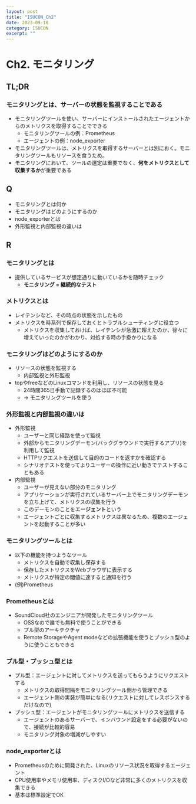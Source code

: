 ```yaml
---
layout: post
title: "ISUCON_Ch2"
date: 2023-09-18
category: ISUCON
excerpt: ""
---
```

# Ch2. モニタリング

## TL;DR
### モニタリングとは、サーバーの状態を監視することである
- モニタリングツールを使い、サーバーにインストールされたエージェントからのメトリクスを取得することでできる
  - モニタリングツールの例：Prometheus
  - エージェントの例：node_exporter
- モニタリングツールは、メトリクスを取得するサーバーとは別におく。モニタリングツールもリソースを食うため。
- モニタリングにおいて、ツールの選定は重要でなく、**何をメトリクスとして収集するか**が重要である

## Q
- モニタリングとは何か
- モニタリングはどのようにするのか
- node_exporterとは
- 外形監視と内部監視の違いは


## R
### モニタリングとは
- 提供しているサービスが想定通りに動いているかを随時チェック
  - **モニタリング = 継続的なテスト**

### メトリクスとは
- レイテンシなど、その時点の状態を示したもの
- メトリクスを時系列で保存しておくとトラブルシューティングに役立つ
  - メトリクスを収集しておけば、レイテンシが急激に超えたのか、徐々に増えていったのかがわかり、対処する時の手掛かりになる

### モニタリングはどのようにするのか
- リソースの状態を監視する
  - 内部監視と外形監視
- topやfreeなどのLinuxコマンドを利用し、リソースの状態を見る
  - 24時間365日手動で記録するのはほぼ不可能
  - -> モニタリングツールを使う

### 外形監視と内部監視の違いは
- 外形監視
  - ユーザーと同じ経路を使って監視
  - 外部からモニタリングデーモン(バックグラウンドで実行するアプリ)を利用して監視
  - HTTPリクエストを送信して目的のコードを返すかを確認する
  - シナリオテストを使ってよりユーザーの操作に近い動きでテストすることもある
- 内部監視
  - ユーザーが見えない部分のモニタリング
  - アプリケーションが実行されているサーバー上でモニタリングデーモンを立ち上げて、メトリクスの収集を行う
  - このデーモンのことを**エージェント**という
  - エージェントごとに収集するメトリクスは異なるため、複数のエージェントを起動することが多い


### モニタリングツールとは
- 以下の機能を持つようなツール
  - メトリクスを自動で収集し保存する
  - 保存したメトリクスをWebブラウザに表示する
  - メトリクスが特定の閾値に達すると通知を行う
- (例)Prometheus

### Prometheusとは
- SoundCloud社のエンジニアが開発したモニタリングツール
  - OSSなので誰でも無料で使うことができる
  - プル型のアーキテクチャ
  - Remote StorageやAgent modeなどの拡張機能を使うとプッシュ型のように使うこともできる

### プル型・プッシュ型とは
- プル型：エージェントに対してメトリクスを送ってもらうようにリクエストする
  - メトリクスの取得間隔をモニタリングツール側から管理できる
  - エージェント側の実装が簡単になる(リクエストに対してレスポンスするだけなので)
- プッシュ型：エージェントがモニタリングツールにメトリクスを送信する
  - エージェントのあるサーバーで、インバウンド設定をする必要がないので、接続が比較的容易
  - モニタリング対象の増減がしやすい

### node_exporterとは
- Prometheusのために開発された、Linuxのリソース状況を取得するエージェント
- CPU使用率やメモリ使用率、ディスクI/Oなど非常に多くのメトリクスを収集できる
- 基本は標準設定でOK
